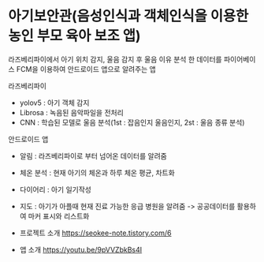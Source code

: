 # 아기보안관(음성인식과 객체인식을 이용한 농인 부모 육아 보조 앱)

라즈베리파이에서 아기 위치 감지, 울음 감지 후 울음 이유 분석 한 데이터를 파이어베이스 FCM을 이용하여 안드로이드 앱으로 알려주는 앱

라즈베리파이
- yolov5 : 아기 객체 감지
- Librosa : 녹음된 음악파일을 전처리
- CNN : 학습된 모델로 울음 분석(1st : 잡음인지 울음인지, 2st : 울음 종류 분석)

안드로이드 앱
- 알림 : 라즈베리파이로 부터 넘어온 데이터를 알려줌
- 체온 분석 : 현재 아기의 체온과 하루 체온 평균, 차트화
- 다이어리 : 아기 일기작성
- 지도 : 아기가 아플때 현재 진료 가능한 응급 병원을 알려줌
    -> 공공데이터를 활용하여 마커 표시와 리스트화

- 프로젝트 소개
https://seokee-note.tistory.com/6

- 앱 소개
https://youtu.be/9pVVZbkBs4I

